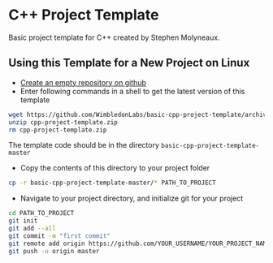 # C++ Project Template
Basic project template for C++ created by Stephen Molyneaux.

## Using this Template for a New Project on Linux
- [Create an empty repository on github](https://github.com/new)
- Enter following commands in a shell to get the latest version of this template
```bash
wget https://github.com/WimbledonLabs/basic-cpp-project-template/archive/master.zip -O cpp-project-template.zip
unzip cpp-project-template.zip
rm cpp-project-template.zip
```
The template code should be in the directory `basic-cpp-project-template-master`

- Copy the contents of this directory to your project folder
```bash
cp -r basic-cpp-project-template-master/* PATH_TO_PROJECT
```

- Navigate to your project directory, and initialize git for your project
```bash
cd PATH_TO_PROJECT
git init
git add --all
git commit -m "first commit"
git remote add origin https://github.com/YOUR_USERNAME/YOUR_PROJECT_NAME.git
git push -u origin master
```

